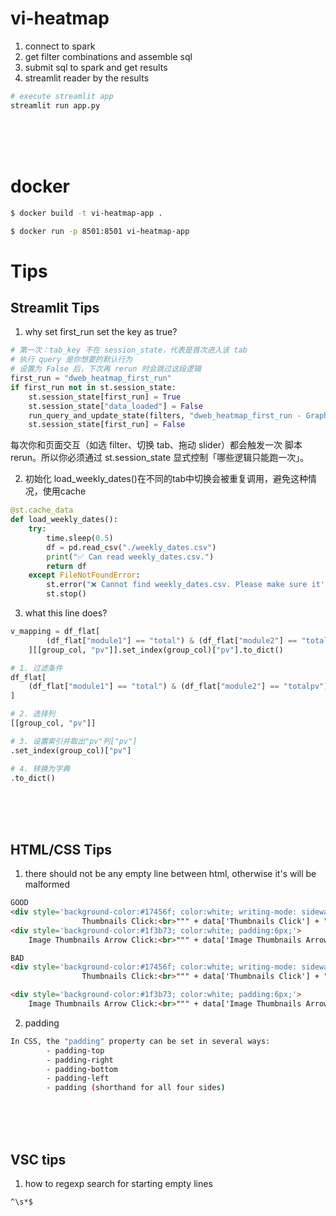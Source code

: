 # vi-heatmap


1. connect to spark
2. get filter combinations and assemble sql
3. submit sql to spark and get results
4. streamlit reader by the results


```bash
# execute streamlit app
streamlit run app.py
```

<br><br><br>


# docker
```bash
$ docker build -t vi-heatmap-app .

$ docker run -p 8501:8501 vi-heatmap-app

```


# Tips

## Streamlit Tips
1. why set first_run set the key as true?
```python
# 第一次：tab_key 不在 session_state，代表是首次进入该 tab
# 执行 query 是你想要的默认行为
# 设置为 False 后，下次再 rerun 时会跳过这段逻辑
first_run = "dweb_heatmap_first_run"
if first_run not in st.session_state:
    st.session_state[first_run] = True
    st.session_state["data_loaded"] = False
    run_query_and_update_state(filters, "dweb_heatmap_first_run - Graph rendering in progress...")
    st.session_state[first_run] = False


```

每次你和页面交互（如选 filter、切换 tab、拖动 slider）都会触发一次 脚本 rerun。所以你必须通过 st.session_state 显式控制「哪些逻辑只能跑一次」。


2. 初始化 load_weekly_dates()在不同的tab中切换会被重复调用，避免这种情况，使用cache
```python
@st.cache_data
def load_weekly_dates():
    try:
        time.sleep(0.5)
        df = pd.read_csv("./weekly_dates.csv")
        print("✅ Can read weekly_dates.csv.")
        return df
    except FileNotFoundError:
        st.error("❌ Cannot find weekly_dates.csv. Please make sure it's in the same directory.")
        st.stop()
```

3. what this line does?
```python
v_mapping = df_flat[
        (df_flat["module1"] == "total") & (df_flat["module2"] == "totalpv")
    ][[group_col, "pv"]].set_index(group_col)["pv"].to_dict()

# 1. 过滤条件 
df_flat[
    (df_flat["module1"] == "total") & (df_flat["module2"] == "totalpv")
]

# 2. 选择列
[[group_col, "pv"]]

# 3. 设置索引并取出"pv"列["pv"]
.set_index(group_col)["pv"]

# 4. 转换为字典
.to_dict()

```



<br><br><br>

## HTML/CSS Tips
1. there should not be any empty line between html, otherwise it's will be malformed
```html
GOOD
<div style='background-color:#17456f; color:white; writing-mode: sideways-lr; text-align:right; padding:10px;'>
                Thumbnails Click:<br>""" + data['Thumbnails Click'] + """</div>
<div style='background-color:#1f3b73; color:white; padding:6px;'>
    Image Thumbnails Arrow Click:<br>""" + data['Image Thumbnails Arrow Click'] + """</div>

BAD
<div style='background-color:#17456f; color:white; writing-mode: sideways-lr; text-align:right; padding:10px;'>
                Thumbnails Click:<br>""" + data['Thumbnails Click'] + """</div>

<div style='background-color:#1f3b73; color:white; padding:6px;'>
    Image Thumbnails Arrow Click:<br>""" + data['Image Thumbnails Arrow Click'] + """</div>
```

2. padding
```bash
In CSS, the "padding" property can be set in several ways:
        - padding-top
        - padding-right
        - padding-bottom
        - padding-left
        - padding (shorthand for all four sides)
```

<br><br><br>

## VSC tips
1. how to regexp search for starting empty lines
```bash
^\s*$
```